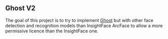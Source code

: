 ## Ghost V2

The goal of this project is to try to implement [Ghost](https://github.com/ai-forever/ghost) but with other face detection and recognition models than InsightFace ArcFace to allow a more permissive licence than the InsightFace one.

